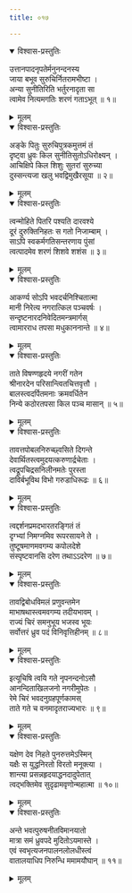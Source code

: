 ```yaml
---
title: ०१७

---
```

<div class="audioEmbed"  caption="सीतालक्ष्मी-वाचनम्" src="https://archive.org/download/nArAyaNIyam-shlokawise-audio/017/017_01.mp3"></div>
<details open><summary>विश्वास-प्रस्तुतिः</summary>

उत्तानपादनृपतेर्मनुनन्दनस्य  
जाया बभूव सुरुचिर्नितरामभीष्टा ।  
अन्या सुनीतिरिति भर्तुरनादृता सा  
त्वामेव नित्यमगतिः शरणं गताऽभूत् ॥ १॥
</details>
<details><summary>मूलम्</summary>

उत्तानपादनृपतेर्मनुनन्दनस्य  
जाया बभूव सुरुचिर्नितरामभीष्टा ।  
अन्या सुनीतिरिति भर्तुरनादृता सा  
त्वामेव नित्यमगतिः शरणं गताऽभूत् ॥ १॥
</details>



<div class="audioEmbed"  caption="सीतालक्ष्मी-वाचनम्" src="https://archive.org/download/nArAyaNIyam-shlokawise-audio/017/017_02.mp3"></div>
<details open><summary>विश्वास-प्रस्तुतिः</summary>

अङ्के पितुः सुरुचिपुत्रकमुत्तमं तं  
दृष्ट्वा ध्रुवः किल सुनीतिसुतोऽधिरोक्ष्यन् ।  
आचिक्षिपे किल शिशुः सुतरां सुरुच्या  
दुस्सन्त्यजा खलु भवद्विमुखैरसूया ॥ २॥
</details>
<details><summary>मूलम्</summary>

अङ्के पितुः सुरुचिपुत्रकमुत्तमं तं  
दृष्ट्वा ध्रुवः किल सुनीतिसुतोऽधिरोक्ष्यन् ।  
आचिक्षिपे किल शिशुः सुतरां सुरुच्या  
दुस्सन्त्यजा खलु भवद्विमुखैरसूया ॥ २॥
</details>



<div class="audioEmbed"  caption="सीतालक्ष्मी-वाचनम्" src="https://archive.org/download/nArAyaNIyam-shlokawise-audio/017/017_03.mp3"></div>
<details open><summary>विश्वास-प्रस्तुतिः</summary>

त्वन्मोहिते पितरि पश्यति दारवश्ये  
दूरं दुरुक्तिनिहतः स गतो निजाम्बाम् ।  
साऽपि स्वकर्मगतिसन्तरणाय पुंसां  
त्वत्पादमेव शरणं शिशवे शशंस ॥ ३॥
</details>
<details><summary>मूलम्</summary>

त्वन्मोहिते पितरि पश्यति दारवश्ये  
दूरं दुरुक्तिनिहतः स गतो निजाम्बाम् ।  
साऽपि स्वकर्मगतिसन्तरणाय पुंसां  
त्वत्पादमेव शरणं शिशवे शशंस ॥ ३॥
</details>



<div class="audioEmbed"  caption="सीतालक्ष्मी-वाचनम्" src="https://archive.org/download/nArAyaNIyam-shlokawise-audio/017/017_04.mp3"></div>
<details open><summary>विश्वास-प्रस्तुतिः</summary>

आकर्ण्य सोऽपि भवदर्चनिश्चितात्मा  
मानी निरेत्य नगरात्किल पञ्चवर्षः ।  
सन्दृष्टनारदनिवेदितमन्त्रमार्गस्  
त्वामारराध तपसा मधुकाननान्ते ॥ ४॥
</details>
<details><summary>मूलम्</summary>

आकर्ण्य सोऽपि भवदर्चनिश्चितात्मा  
मानी निरेत्य नगरात्किल पञ्चवर्षः ।  
सन्दृष्टनारदनिवेदितमन्त्रमार्गस्  
त्वामारराध तपसा मधुकाननान्ते ॥ ४॥
</details>



<div class="audioEmbed"  caption="सीतालक्ष्मी-वाचनम्" src="https://archive.org/download/nArAyaNIyam-shlokawise-audio/017/017_05.mp3"></div>
<details open><summary>विश्वास-प्रस्तुतिः</summary>

ताते विषण्णहृदये नगरीं गतेन  
श्रीनारदेन परिसान्त्वितचित्तवृत्तौ ।  
बालस्त्वदर्पितमनाः क्रमवर्धितेन  
निन्ये कठोरतपसा किल पञ्च मासान् ॥ ५॥
</details>
<details><summary>मूलम्</summary>

ताते विषण्णहृदये नगरीं गतेन  
श्रीनारदेन परिसान्त्वितचित्तवृत्तौ ।  
बालस्त्वदर्पितमनाः क्रमवर्धितेन  
निन्ये कठोरतपसा किल पञ्च मासान् ॥ ५॥
</details>



<div class="audioEmbed"  caption="सीतालक्ष्मी-वाचनम्" src="https://archive.org/download/nArAyaNIyam-shlokawise-audio/017/017_06.mp3"></div>
<details open><summary>विश्वास-प्रस्तुतिः</summary>

तावत्तपोबलनिरुच्छ्वसिते दिगन्ते  
देवार्थितस्त्वमुदयत्करुणार्द्रचेताः ।  
त्वद्रूपचिद्रसनिलीनमतेः पुरस्ता  
दाविर्बभूविथ विभो गरुडाधिरूढः ॥ ६॥
</details>
<details><summary>मूलम्</summary>

तावत्तपोबलनिरुच्छ्वसिते दिगन्ते  
देवार्थितस्त्वमुदयत्करुणार्द्रचेताः ।  
त्वद्रूपचिद्रसनिलीनमतेः पुरस्ता  
दाविर्बभूविथ विभो गरुडाधिरूढः ॥ ६॥
</details>



<div class="audioEmbed"  caption="सीतालक्ष्मी-वाचनम्" src="https://archive.org/download/nArAyaNIyam-shlokawise-audio/017/017_07.mp3"></div>
<details open><summary>विश्वास-प्रस्तुतिः</summary>

त्वद्दर्शनप्रमदभारतरङ्गितं तं  
दृग्भ्यां निमग्नमिव रूपरसायने ते ।  
तुष्टूषमाणमवगम्य कपोलदेशे  
संस्पृष्टवानसि दरेण तथाऽऽदरेण ॥ ७॥
</details>
<details><summary>मूलम्</summary>

त्वद्दर्शनप्रमदभारतरङ्गितं तं  
दृग्भ्यां निमग्नमिव रूपरसायने ते ।  
तुष्टूषमाणमवगम्य कपोलदेशे  
संस्पृष्टवानसि दरेण तथाऽऽदरेण ॥ ७॥
</details>



<div class="audioEmbed"  caption="सीतालक्ष्मी-वाचनम्" src="https://archive.org/download/nArAyaNIyam-shlokawise-audio/017/017_08.mp3"></div>
<details open><summary>विश्वास-प्रस्तुतिः</summary>

तावद्विबोधविमलं प्रणुवन्तमेन  
माभाषथास्त्वमवगम्य तदीयभावम् ।  
राज्यं चिरं समनुभूय भजस्व भूयः  
सर्वोत्तरं ध्रुव पदं विनिवृत्तिहीनम् ॥ ८॥
</details>
<details><summary>मूलम्</summary>

तावद्विबोधविमलं प्रणुवन्तमेन  
माभाषथास्त्वमवगम्य तदीयभावम् ।  
राज्यं चिरं समनुभूय भजस्व भूयः  
सर्वोत्तरं ध्रुव पदं विनिवृत्तिहीनम् ॥ ८॥
</details>



<div class="audioEmbed"  caption="सीतालक्ष्मी-वाचनम्" src="https://archive.org/download/nArAyaNIyam-shlokawise-audio/017/017_09.mp3"></div>
<details open><summary>विश्वास-प्रस्तुतिः</summary>

इत्यूचिषि त्वयि गते नृपनन्दनोऽसौ  
आनन्दिताखिलजनो नगरीमुपेतः ।  
रेमे चिरं भवदनुग्रहपूर्णकामस्  
ताते गते च वनमादृतराज्यभारः ॥ ९॥
</details>
<details><summary>मूलम्</summary>

इत्यूचिषि त्वयि गते नृपनन्दनोऽसौ  
आनन्दिताखिलजनो नगरीमुपेतः ।  
रेमे चिरं भवदनुग्रहपूर्णकामस्  
ताते गते च वनमादृतराज्यभारः ॥ ९॥
</details>



<div class="audioEmbed"  caption="सीतालक्ष्मी-वाचनम्" src="https://archive.org/download/nArAyaNIyam-shlokawise-audio/017/017_10.mp3"></div>
<details open><summary>विश्वास-प्रस्तुतिः</summary>

यक्षेण देव निहते पुनरुत्तमेऽस्मिन्  
यक्षैः स युद्धनिरतो विरतो मनूक्त्या ।  
शान्त्या प्रसन्नहृदयाद्धनदादुपेतात्  
त्वद्भक्तिमेव सुदृढामवृणोन्महात्मा ॥ १०॥
</details>
<details><summary>मूलम्</summary>

यक्षेण देव निहते पुनरुत्तमेऽस्मिन्  
यक्षैः स युद्धनिरतो विरतो मनूक्त्या ।  
शान्त्या प्रसन्नहृदयाद्धनदादुपेतात्  
त्वद्भक्तिमेव सुदृढामवृणोन्महात्मा ॥ १०॥
</details>



<div class="audioEmbed"  caption="सीतालक्ष्मी-वाचनम्" src="https://archive.org/download/nArAyaNIyam-shlokawise-audio/017/017_11.mp3"></div>
<details open><summary>विश्वास-प्रस्तुतिः</summary>

अन्ते भवत्पुरुषनीतविमानयातो  
मात्रा समं ध्रुवपदे मुदितोऽयमास्ते ।  
एवं स्वभृत्यजनपालनलोलधीस्त्वं  
वातालयाधिप निरुन्धि ममामयौघान् ॥ ११॥
</details>
<details><summary>मूलम्</summary>

अन्ते भवत्पुरुषनीतविमानयातो  
मात्रा समं ध्रुवपदे मुदितोऽयमास्ते ।  
एवं स्वभृत्यजनपालनलोलधीस्त्वं  
वातालयाधिप निरुन्धि ममामयौघान् ॥ ११॥
</details>

